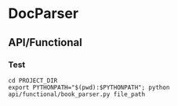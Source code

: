 # DocParser

## API/Functional
### Test
```shell
cd PROJECT_DIR
export PYTHONPATH="$(pwd):$PYTHONPATH"; python api/functional/book_parser.py file_path
```
